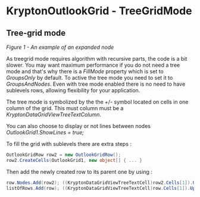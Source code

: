 # KryptonOutlookGrid - TreeGridMode

## Tree-grid mode

*Figure 1 - An example of an expanded node*

As treegrid mode requires algorithm with recursive parts, the code is a bit slower. You may want maximum performance if you do not need a tree mode and that's why there is a *FillMode* property which is set to *GroupsOnly* by default. To active the tree mode you need to set it to *GroupsAndNodes*. Even with tree mode enabled there is no need to have sublevels rows, allowing flexibility for your application.

The tree mode is symbolized by the the +/- symbol located on cells in one column of the grid. This must column must be a *KryptonDataGridViewTreeTextColumn*.

You can also choose to display or not lines between nodes *OutlookGrid1.ShowLines = true;*

To fill the grid with sublevels there are extra steps :

```cs
OutlookGridRow row2 = new OutlookGridRow(); 
row2.CreateCells(OutlookGrid1, new object[] { ... }
```

Then add the newly created row to its parent one by using :

```cs
row.Nodes.Add(row2); ((KryptonDataGridViewTreeTextCell)row2.Cells[1]).UpdateStyle(); //Important : after adding to the parent node, do the same for the parent row
listOfRows.Add(row); ((KryptonDataGridViewTreeTextCell)row.Cells[1]).UpdateStyle(); //Important : after adding to the rows list. Those steps are here to get a proper indentation (padding) of the text in the TreeTextCells
```